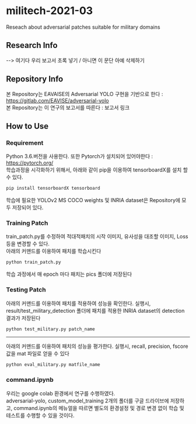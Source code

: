 # militech-2021-03
Reseach about adversarial patches suitable for military domains

## Research Info
 --> 여기다 우리 보고서 초록 넣기 / 아니면 이 문단 아예 삭제하기
 
## Repository Info
본 Repository는 EAVAISE의 Adversarial YOLO 구현을 기반으로 한다 : https://gitlab.com/EAVISE/adversarial-yolo   
본 Repository는 이 연구의 보고서를 따른다 : 보고서 링크
 
## How to Use
### Requirement
Python 3.6.버전을 사용한다. 또한 Pytorch가 설치되어 있어야한다 : https://pytorch.org/  
학습과정을 시각화하기 위해서, 아래와 같이 pip을 이용하여 tensorboardX를 설치 할 수 있다. 
```python
pip install tensorboardX tensorboard
```  
학습에 필요한 YOLOv2 MS COCO weights 및 INRIA dataset은 Repository에 모두 저장되어 있다.

### Training Patch
train_patch.py를 수정하여 적대적패치의 시작 이미지, 유사성을 대조할 이미지, Loss 등을 변경할 수 있다.  
아래의 커맨드를 이용하여 패치를 학습시킨다
```python
python train_patch.py 
```  
학습 과정에서 매 epoch 마다 패치는 pics 폴더에 저장된다  


### Testing Patch
아래의 커맨드를 이용하여 패치를 적용하여 성능을 확인한다. 실행시, result/test_military_detection 폴더에 패치를 적용한 INRIA dataset의 detection 결과가 저장된다  
```python
python test_military.py patch_name
```    
---
아래의 커맨드를 이용하여 패치의 성능을 평가한다. 실행시, recall, precision, fscore 값을 mat 파일로 얻을 수 있다
```python
python eval_military.py matfile_name
```    
 
### command.ipynb
우리는 google colab 환경에서 연구를 수행하였다.  
adversarial-yolo, custom_model_training 2개의 폴더를 구글 드라이브에 저장하고, command.ipynb의 메뉴얼을 따르면 별도의 환경설정 및 경로 변경 없이 학습 및 테스트를 수행할 수 있을 것이다.  

